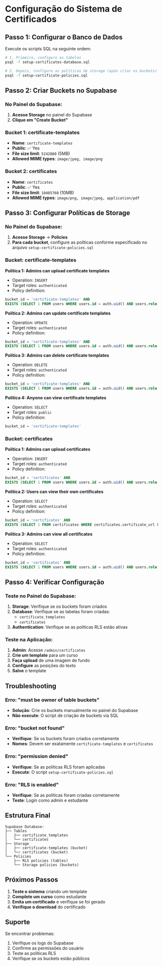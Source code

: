 # Configuração do Sistema de Certificados

## Passo 1: Configurar o Banco de Dados

Execute os scripts SQL na seguinte ordem:

```bash
# 1. Primeiro, configure as tabelas
psql -f setup-certificates-database.sql

# 2. Depois, configure as políticas de storage (após criar os buckets)
psql -f setup-certificate-policies.sql
```

## Passo 2: Criar Buckets no Supabase

### No Painel do Supabase:

1. **Acesse Storage** no painel do Supabase
2. **Clique em "Create Bucket"**

### Bucket 1: certificate-templates
- **Name**: `certificate-templates`
- **Public**: ✅ Yes
- **File size limit**: `5242880` (5MB)
- **Allowed MIME types**: `image/jpeg, image/png`

### Bucket 2: certificates
- **Name**: `certificates`
- **Public**: ✅ Yes
- **File size limit**: `10485760` (10MB)
- **Allowed MIME types**: `image/png, image/jpeg, application/pdf`

## Passo 3: Configurar Políticas de Storage

### No Painel do Supabase:

1. **Acesse Storage** → **Policies**
2. **Para cada bucket**, configure as políticas conforme especificado no arquivo `setup-certificate-policies.sql`

### Bucket: certificate-templates

**Política 1: Admins can upload certificate templates**
- Operation: `INSERT`
- Target roles: `authenticated`
- Policy definition:
```sql
bucket_id = 'certificate-templates' AND
EXISTS (SELECT 1 FROM users WHERE users.id = auth.uid() AND users.role = 'admin')
```

**Política 2: Admins can update certificate templates**
- Operation: `UPDATE`
- Target roles: `authenticated`
- Policy definition:
```sql
bucket_id = 'certificate-templates' AND
EXISTS (SELECT 1 FROM users WHERE users.id = auth.uid() AND users.role = 'admin')
```

**Política 3: Admins can delete certificate templates**
- Operation: `DELETE`
- Target roles: `authenticated`
- Policy definition:
```sql
bucket_id = 'certificate-templates' AND
EXISTS (SELECT 1 FROM users WHERE users.id = auth.uid() AND users.role = 'admin')
```

**Política 4: Anyone can view certificate templates**
- Operation: `SELECT`
- Target roles: `public`
- Policy definition:
```sql
bucket_id = 'certificate-templates'
```

### Bucket: certificates

**Política 1: Admins can upload certificates**
- Operation: `INSERT`
- Target roles: `authenticated`
- Policy definition:
```sql
bucket_id = 'certificates' AND
EXISTS (SELECT 1 FROM users WHERE users.id = auth.uid() AND users.role = 'admin')
```

**Política 2: Users can view their own certificates**
- Operation: `SELECT`
- Target roles: `authenticated`
- Policy definition:
```sql
bucket_id = 'certificates' AND
EXISTS (SELECT 1 FROM certificates WHERE certificates.certificate_url LIKE '%' || name || '%' AND certificates.user_id = auth.uid())
```

**Política 3: Admins can view all certificates**
- Operation: `SELECT`
- Target roles: `authenticated`
- Policy definition:
```sql
bucket_id = 'certificates' AND
EXISTS (SELECT 1 FROM users WHERE users.id = auth.uid() AND users.role = 'admin')
```

## Passo 4: Verificar Configuração

### Teste no Painel do Supabase:

1. **Storage**: Verifique se os buckets foram criados
2. **Database**: Verifique se as tabelas foram criadas:
   - `certificate_templates`
   - `certificates`
3. **Authentication**: Verifique se as políticas RLS estão ativas

### Teste na Aplicação:

1. **Admin**: Acesse `/admin/certificates`
2. **Crie um template** para um curso
3. **Faça upload** de uma imagem de fundo
4. **Configure** as posições do texto
5. **Salve** o template

## Troubleshooting

### Erro: "must be owner of table buckets"
- **Solução**: Crie os buckets manualmente no painel do Supabase
- **Não execute**: O script de criação de buckets via SQL

### Erro: "bucket not found"
- **Verifique**: Se os buckets foram criados corretamente
- **Nomes**: Devem ser exatamente `certificate-templates` e `certificates`

### Erro: "permission denied"
- **Verifique**: Se as políticas RLS foram aplicadas
- **Execute**: O script `setup-certificate-policies.sql`

### Erro: "RLS is enabled"
- **Verifique**: Se as políticas foram criadas corretamente
- **Teste**: Login como admin e estudante

## Estrutura Final

```
Supabase Database:
├── Tables
│   ├── certificate_templates
│   └── certificates
├── Storage
│   ├── certificate-templates (bucket)
│   └── certificates (bucket)
└── Policies
    ├── RLS policies (tables)
    └── Storage policies (buckets)
```

## Próximos Passos

1. **Teste o sistema** criando um template
2. **Complete um curso** como estudante
3. **Emita um certificado** e verifique se foi gerado
4. **Verifique o download** do certificado

## Suporte

Se encontrar problemas:
1. Verifique os logs do Supabase
2. Confirme as permissões do usuário
3. Teste as políticas RLS
4. Verifique se os buckets estão públicos
